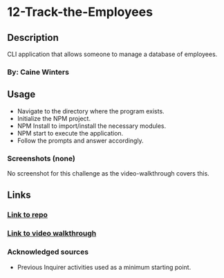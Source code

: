 # 12-Track-the-Employees
## Description
CLI application that allows someone to manage a database of employees.


### By: Caine Winters

## Usage
- Navigate to the directory where the program exists.
- Initialize the NPM project.
- NPM Install to import/install the necessary modules.
- NPM start to execute the application.
- Follow the prompts and answer accordingly.

### Screenshots (none)
No screenshot for this challenge as the video-walkthrough covers this.

## Links
### [Link to repo](https://github.com/elcaine/12-Track-the-Employees)
### [Link to video walkthrough](https://youtu.be/DPfiUVkATF8)

### Acknowledged sources
- Previous Inquirer activities used as a minimum starting point.